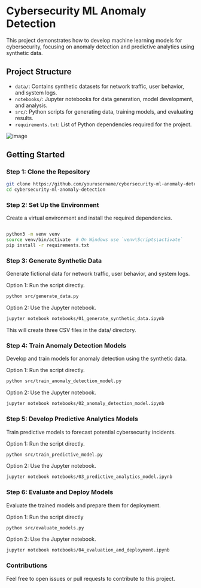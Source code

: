 



# Cybersecurity ML Anomaly Detection

This project demonstrates how to develop machine learning models for cybersecurity, focusing on anomaly detection and predictive analytics using synthetic data.

## Project Structure

- `data/`: Contains synthetic datasets for network traffic, user behavior, and system logs.
- `notebooks/`: Jupyter notebooks for data generation, model development, and analysis.
- `src/`: Python scripts for generating data, training models, and evaluating results.
- `requirements.txt`: List of Python dependencies required for the project.

![image](https://github.com/user-attachments/assets/9ebcd7c6-4e09-45e4-a384-d5a4f201c547)

## Getting Started

### Step 1: Clone the Repository

```bash
git clone https://github.com/yourusername/cybersecurity-ml-anomaly-detection.git
cd cybersecurity-ml-anomaly-detection
```

### Step 2: Set Up the Environment
Create a virtual environment and install the required dependencies.
```bash

python3 -m venv venv
source venv/bin/activate  # On Windows use `venv\Scripts\activate`
pip install -r requirements.txt
```

### Step 3: Generate Synthetic Data
Generate fictional data for network traffic, user behavior, and system logs.

Option 1: Run the script directly.
```bash
python src/generate_data.py
```
Option 2: Use the Jupyter notebook.
```bash
jupyter notebook notebooks/01_generate_synthetic_data.ipynb
```
This will create three CSV files in the data/ directory.

### Step 4: Train Anomaly Detection Models
Develop and train models for anomaly detection using the synthetic data.

Option 1: Run the script directly.
```bash
python src/train_anomaly_detection_model.py
```
Option 2: Use the Jupyter notebook.
```bash
jupyter notebook notebooks/02_anomaly_detection_model.ipynb
```
### Step 5: Develop Predictive Analytics Models
Train predictive models to forecast potential cybersecurity incidents.

Option 1: Run the script directly.
```bash
python src/train_predictive_model.py
```
Option 2: Use the Jupyter notebook.
```bash
jupyter notebook notebooks/03_predictive_analytics_model.ipynb
```
### Step 6: Evaluate and Deploy Models
Evaluate the trained models and prepare them for deployment.

Option 1: Run the script directly
```bash
python src/evaluate_models.py
```
Option 2: Use the Jupyter notebook.
```bash
jupyter notebook notebooks/04_evaluation_and_deployment.ipynb
```


### Contributions
Feel free to open issues or pull requests to contribute to this project.






